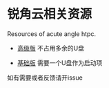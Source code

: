 # 锐角云相关资源
Resources of acute angle htpc. 

- [高级版](https://github.com/Cyberpunk2177/AcuteAngle/blob/master/enable-vt-d-advance.md) 
  不占用多余的U盘
  
- [基础版](https://github.com/Cyberpunk2177/AcuteAngle/blob/master/enable-vt-d-simple.md)
  需要一个U盘作为启动项



如有需要或者反馈请开issue
